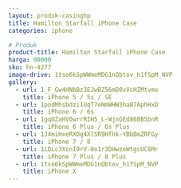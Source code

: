```yaml
---
layout: produk-casinghp
title: Hamilton Starfall iPhone Case
categories: iphone

# Produk
product-title: Hamilton Starfall iPhone Case
harga: 90000
sku: hn-4277
image-drive: 1tso6kSpWWmeMDG1nQbtov_h1fSpM_NVP
gallery:
  - url: 1_F_Gw4HNbBz3EJwBZ56mD0xVcHZMtvmo
    title: iPhone 5 / 5s / SE
  - url: 1podMhsbdzi1UqT7eNmWHW3haB7AphHxD
    title: iPhone 6 / 6s
  - url: 1gqUZaHV0wrrRIH5_L-WjnGEd86BB5bnR
    title: iPhone 6 Plus / 6s Plus
  - url: 1J4miHxeRXOg4XlSR9Hfhk-YBbBmZRFGy
    title: iPhone 7 / 8
  - url: 1LDLc3XsnI9rV-0o1r3DHwzeWtgcUC6Mr
    title: iPhone 7 Plus / 8 Plus
  - url: 1tso6kSpWWmeMDG1nQbtov_h1fSpM_NVP
    title: iPhone X
---
```

